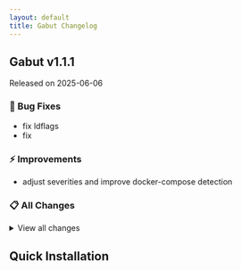```yaml
---
layout: default
title: Gabut Changelog
---
```


## Gabut v1.1.1

Released on 2025-06-06

### 🐛 Bug Fixes

- fix ldflags
- fix

### ⚡ Improvements

- adjust severities and improve docker-compose detection

### 📋 All Changes

<details>
<summary>View all changes</summary>

- adjust severities and improve docker-compose detection (a466665)
- fix ldflags (e58b521)
- fix (cf7fda2)
</details>

## Quick Installation


